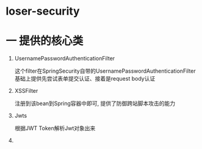 # loser-security

# 一 提供的核心类

1. UsernamePasswordAuthenticationFilter

   这个filter在SpringSecurity自带的UsernamePasswordAuthenticationFilter基础上提供先尝试表单提交认证、接着是request body认证

2. XSSFilter

   注册到该bean到Spring容器中即可, 提供了防御跨站脚本攻击的能力

3. Jwts

   根据JWT Token解析Jwt对象出来

4. 